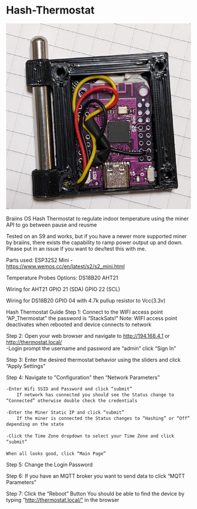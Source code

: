 # Hash-Thermostat

![alt text](https://github.com/SystemStrategy/Hash-Thermostat/blob/main/3d%20STL/Guts.png)

Braiins OS Hash Thermostat to regulate indoor temperature using the miner API to go between pause and reusme

Tested on an S9 and works, but if you have a newer more supported miner by braiins, there exists the capability to ramp power output up and down. Please put in an issue if you want to dev/test this with me.

Parts used:
ESP32S2 Mini - https://www.wemos.cc/en/latest/s2/s2_mini.html

Temperature Probes Options:
DS18B20
AHT21

Wiring for AHT21
GPIO 21 (SDA)
GPIO 22 (SCL)

Wiring for DS18B20
GPIO 04 with 4.7k pullup resistor to Vcc(3.3v)



Hash Thermostat Guide
Step 1:
	Connect to the WIFI access point “AP_Thermostat” the password is “StackSats!”
	Note: WIFI access point deactivates when rebooted and device connects to network

Step 2:
	Open your web browser and navigate to http://194.168.4.1 or http://thermostat.local/   		
	-Login prompt the username and password are “admin” click “Sign In”

Step 3:
	Enter the desired thermostat behavior using the sliders and click “Apply Settings”

Step 4:
	Navigate to "Configuration" then “Network Parameters”
	
	-Enter Wifi SSID and Password and click “submit” 
	 	If network has connected you should see the Status change to “Connected” otherwise double check the credentials

	-Enter the Miner Static IP and click “submit” 
		If the miner is connected the Status changes to “Hashing” or “Off” depending on the state
	
	-Click the Time Zone dropdown to select your Time Zone and click “submit” 

	When all looks good, click “Main Page”

Step 5: 
	Change the Login Password

Step 6: 
	If you have an MQTT broker you want to send data to click “MQTT Parameters”

Step 7:
	Click the “Reboot” Button
	You should be able to find the device by typing “http://thermostat.local/” in the browser

